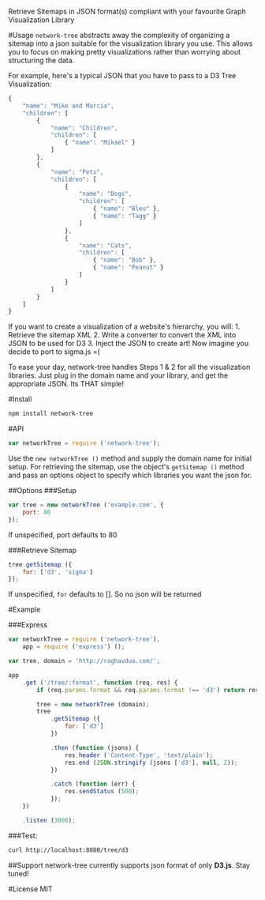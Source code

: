 Retrieve Sitemaps in JSON format(s) compliant with your favourite Graph Visualization Library

#Usage
```network-tree``` abstracts away the complexity of organizing a sitemap into a json suitable for the visualization library you use. This allows you to focus on making pretty visualizations rather than worrying about structuring the data.

For example, here's a typical JSON that you have to pass to a D3 Tree Visualization:
```javascript
{
	"name": "Mike and Marcia",
	"children": [
		{
			"name": "Children",
			"children": [
				{ "name": "Mikael" }
			]
		},
		{
			"name": "Pets",
			"children": [
				{
					"name": "Dogs",
					"children": [
						{ "name": "Bleu" },
						{ "name": "Tagg" }
					]
				},
				{
					"name": "Cats",
					"children": [
						{ "name": "Bob" },
						{ "name": "Peanut" }
					]
				}
			]
		}
	]
}
```

If you want to create a visualization of a website's hierarchy, you will:
	1. Retrieve the sitemap XML
	2. Write a converter to convert the XML into JSON to be used for D3
	3. Inject the JSON to create art!
Now imagine you decide to port to sigma.js =(

To ease your day, network-tree handles Steps 1 & 2 for all the visualization libraries. Just plug in the domain name and your library, and get the appropriate JSON. Its THAT simple!

#Install
```bash
npm install network-tree
```

#API
```javascript
var networkTree = require ('network-tree');
```

Use the ```new networkTree ()``` method and supply the domain name for initial setup. For retrieving the sitemap, use the object's ```getSitemap ()``` method and pass an options object to specify which libraries you want the json for.

##Options
###Setup
```javascript
var tree = new networkTree ('example.com', {
	port: 80
});
```
If unspecified, port defaults to 80

###Retrieve Sitemap
```javascript
tree.getSitemap ({
	for: ['d3', 'sigma']
});
```
If unspecified, ```for``` defaults to []. So no json will be returned

#Example

###Express
```javascript
var networkTree = require ('network-tree'),
	app = require ('express') ();

var tree, domain = 'http://raghavdua.com/';

app
	.get ('/tree/:format', function (req, res) {
		if (req.params.format && req.params.format !== 'd3') return res.sendStatus (400);	//BAD REQUEST

		tree = new networkTree (domain);
		tree
			.getSitemap ({
				for: ['d3']
			})

			.then (function (jsons) {
				res.header ('Content-Type', 'text/plain');
				res.end (JSON.stringify (jsons ['d3'], null, 2));
			})

			.catch (function (err) {
				res.sendStatus (500);
			});
	})

	.listen (3000);
```

###Test:
```bash
curl http://localhost:8080/tree/d3
```

##Support
network-tree currently supports json format of only **D3.js**. Stay tuned!

#License
MIT